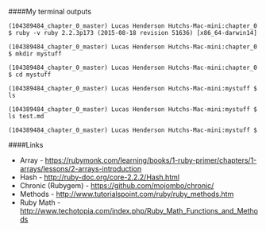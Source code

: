 ####My terminal outputs

`(104389484_chapter_0_master) Lucas Henderson
Hutchs-Mac-mini:chapter_0 $ ruby -v
ruby 2.2.3p173 (2015-08-18 revision 51636) [x86_64-darwin14]`

`(104389484_chapter_0_master) Lucas Henderson
Hutchs-Mac-mini:chapter_0 $ mkdir mystuff`

`(104389484_chapter_0_master) Lucas Henderson
Hutchs-Mac-mini:chapter_0 $ cd mystuff`

`(104389484_chapter_0_master) Lucas Henderson
Hutchs-Mac-mini:mystuff $ ls`

`(104389484_chapter_0_master) Lucas Henderson
 Hutchs-Mac-mini:mystuff $ ls
 test.md`
 
`(104389484_chapter_0_master) Lucas Henderson
 Hutchs-Mac-mini:mystuff $`
 
####Links
 
 *  Array - https://rubymonk.com/learning/books/1-ruby-primer/chapters/1-arrays/lessons/2-arrays-introduction
 *  Hash - http://ruby-doc.org/core-2.2.2/Hash.html
 *  Chronic (Rubygem) - https://github.com/mojombo/chronic/
 *  Methods - http://www.tutorialspoint.com/ruby/ruby_methods.htm
 *  Ruby Math - http://www.techotopia.com/index.php/Ruby_Math_Functions_and_Methods
 
